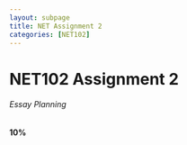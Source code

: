 ```yaml
---
layout: subpage
title: NET Assignment 2
categories: [NET102]
---
```

# NET102 Assignment 2
###### Essay Planning 
**10%**
